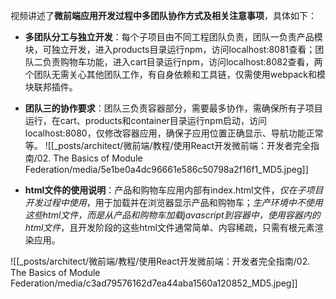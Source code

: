 
视频讲述了**微前端应用开发过程中多团队协作方式及相关注意事项**，具体如下：


- **多团队分工与独立开发**：每个子项目由不同工程团队负责，团队一负责产品模块，可独立开发，进入products目录运行npm，访问localhost:8081查看；团队二负责购物车功能，进入cart目录运行npm，访问localhost:8082查看，两个团队无需关心其他团队工作，有自身依赖和工具链，仅需使用webpack和模块联邦插件。
- **团队三的协作要求**：团队三负责容器部分，需要最多协作，需确保所有子项目运行，在cart、products和container目录运行npm启动，访问localhost:8080，仅修改容器应用，确保子应用位置正确显示、导航功能正常等。
![[_posts/architect/微前端/教程/使用React开发微前端：开发者完全指南/02. The Basics of Module Federation/media/5e1be0a4dc96661e586c50798a2f16f1_MD5.jpeg]]

- **html文件的使用说明**：产品和购物车应用内部有index.html文件，*仅在子项目开发过程中使用*，用于加载并在浏览器显示产品和购物车；*生产环境中不使用这些html文件，而是从产品和购物车加载javascript到容器中，使用容器内的html文件*，且开发阶段的这些html文件通常简单、内容稀疏，只需有根元素渲染应用。

![[_posts/architect/微前端/教程/使用React开发微前端：开发者完全指南/02. The Basics of Module Federation/media/c3ad79576162d7ea44aba1560a120852_MD5.jpeg]]


